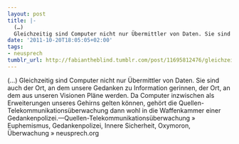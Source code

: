 ```yaml
---
layout: post
title: |-
  (…)
  Gleichzeitig sind Computer nicht nur Übermittler von Daten. Sie sind auch der Ort, an dem unsere Gedanken zu Information gerinnen, der Ort, an dem aus unseren Visionen Pläne werden. Da Computer inzwischen als Erweiterungen unseres Gehirns gelten können, gehört die Quellen-Telekommunikationsüberwachung dann wohl in die Waffenkammer einer Gedankenpolizei.
date: '2011-10-20T18:05:05+02:00'
tags:
- neusprech
tumblr_url: http://fabiantheblind.tumblr.com/post/11695812476/gleichzeitig-sind-computer-nicht-nur
---
```

(…)
Gleichzeitig sind Computer nicht nur Übermittler von Daten. Sie sind auch der Ort, an dem unsere Gedanken zu Information gerinnen, der Ort, an dem aus unseren Visionen Pläne werden. Da Computer inzwischen als Erweiterungen unseres Gehirns gelten können, gehört die Quellen-Telekommunikationsüberwachung dann wohl in die Waffenkammer einer Gedankenpolizei.—Quellen-Telekommunikationsüberwachung » Euphemismus, Gedankenpolizei, Innere Sicherheit, Oxymoron, Überwachung » neusprech.org
